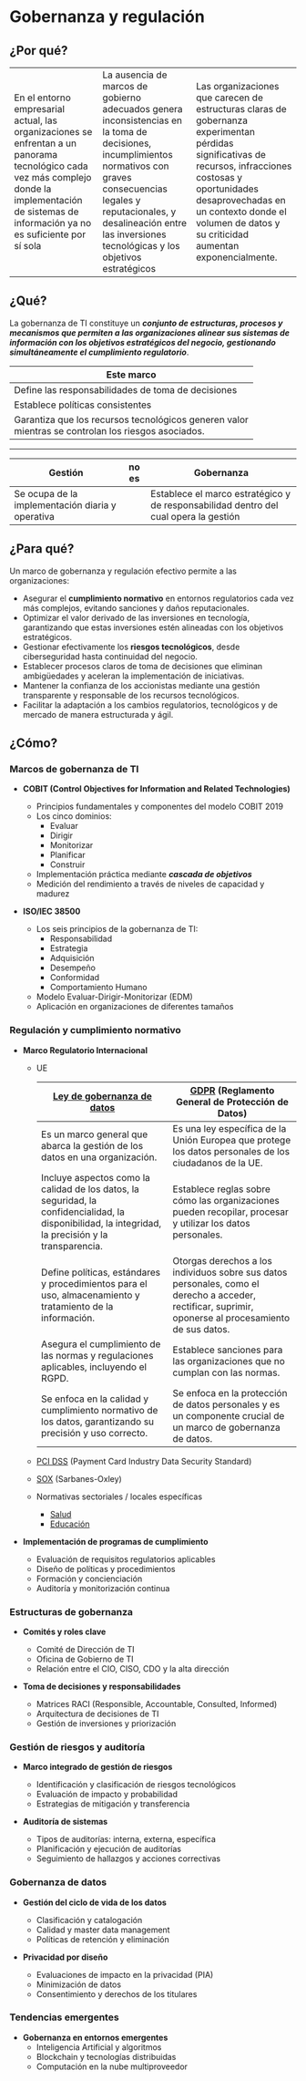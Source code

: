 # Gobernanza y regulación

## ¿Por qué?

||||
|-|-|-|
|En el entorno empresarial actual, las organizaciones se enfrentan a un panorama tecnológico cada vez más complejo donde la implementación de sistemas de información ya no es suficiente por sí sola|La ausencia de marcos de gobierno adecuados genera inconsistencias en la toma de decisiones, incumplimientos normativos con graves consecuencias legales y reputacionales, y desalineación entre las inversiones tecnológicas y los objetivos estratégicos|Las organizaciones que carecen de estructuras claras de gobernanza experimentan pérdidas significativas de recursos, infracciones costosas y oportunidades desaprovechadas en un contexto donde el volumen de datos y su criticidad aumentan exponencialmente.

## ¿Qué?

La gobernanza de TI constituye un ***conjunto de estructuras, procesos y mecanismos que permiten a las organizaciones alinear sus sistemas de información con los objetivos estratégicos del negocio, gestionando simultáneamente el cumplimiento regulatorio***. 

<div align=center>

|Este marco
|-
|Define las responsabilidades de toma de decisiones
|Establece políticas consistentes
|Garantiza que los recursos tecnológicos generen valor<br>mientras se controlan los riesgos asociados. 

---

|Gestión|no es|Gobernanza|
|-|-|-|
Se ocupa de la implementación diaria y operativa||Establece el marco estratégico y de responsabilidad dentro del cual opera la gestión

</div>

## ¿Para qué?

Un marco de gobernanza y regulación efectivo permite a las organizaciones:

- Asegurar el **cumplimiento normativo** en entornos regulatorios cada vez más complejos, evitando sanciones y daños reputacionales.
- Optimizar el valor derivado de las inversiones en tecnología, garantizando que estas inversiones estén alineadas con los objetivos estratégicos.
- Gestionar efectivamente los **riesgos tecnológicos**, desde ciberseguridad hasta continuidad del negocio.
- Establecer procesos claros de toma de decisiones que eliminan ambigüedades y aceleran la implementación de iniciativas.
- Mantener la confianza de los accionistas mediante una gestión transparente y responsable de los recursos tecnológicos.
- Facilitar la adaptación a los cambios regulatorios, tecnológicos y de mercado de manera estructurada y ágil.

## ¿Cómo?

### Marcos de gobernanza de TI

- **COBIT (Control Objectives for Information and Related Technologies)**
  - Principios fundamentales y componentes del modelo COBIT 2019
  - Los cinco dominios:
    - Evaluar
    - Dirigir
    - Monitorizar
    - Planificar
    - Construir
  - Implementación práctica mediante ***cascada de objetivos***
  - Medición del rendimiento a través de niveles de capacidad y madurez

- **ISO/IEC 38500**
  - Los seis principios de la gobernanza de TI: 
    - Responsabilidad
    - Estrategia
    - Adquisición
    - Desempeño
    - Conformidad
    - Comportamiento Humano
  - Modelo Evaluar-Dirigir-Monitorizar (EDM)
  - Aplicación en organizaciones de diferentes tamaños

### Regulación y cumplimiento normativo

- **Marco Regulatorio Internacional**

  - UE

    |[Ley de gobernanza de datos](https://eur-lex.europa.eu/legal-content/ES/TXT/HTML/?uri=CELEX:32022R0868)|[GDPR](https://eur-lex.europa.eu/legal-content/ES/TXT/?uri=celex:32016R0679) (Reglamento General de Protección de Datos)|
    |-|-|
    |Es un marco general que abarca la gestión de los datos en una organización. |Es una ley específica de la Unión Europea que protege los datos personales de los ciudadanos de la UE. 
    |Incluye aspectos como la calidad de los datos, la seguridad, la confidencialidad, la disponibilidad, la integridad, la precisión y la transparencia. |Establece reglas sobre cómo las organizaciones pueden recopilar, procesar y utilizar los datos personales. 
    |Define políticas, estándares y procedimientos para el uso, almacenamiento y tratamiento de la información. |Otorgas derechos a los individuos sobre sus datos personales, como el derecho a acceder, rectificar, suprimir, oponerse al procesamiento de sus datos. 
    |Asegura el cumplimiento de las normas y regulaciones aplicables, incluyendo el RGPD. |Establece sanciones para las organizaciones que no cumplan con las normas. 
    |Se enfoca en la calidad y cumplimiento normativo de los datos, garantizando su precisión y uso correcto. |Se enfoca en la protección de datos personales y es un componente crucial de un marco de gobernanza de datos. 

  - [PCI DSS](https://www.pcisecuritystandards.org/lang/es-es/) (Payment Card Industry Data Security Standard)
  - [SOX](https://es.wikipedia.org/wiki/Ley_Sarbanes-Oxley) (Sarbanes-Oxley)
  - Normativas sectoriales / locales específicas
    - [Salud](https://www.boe.es/buscar/act.php?id=BOE-A-2011-15623)
    - [Educación](https://educagob.educacionfpydeportes.gob.es/sistema-educativo/marco-legal.html)

- **Implementación de programas de cumplimiento**
  - Evaluación de requisitos regulatorios aplicables
  - Diseño de políticas y procedimientos
  - Formación y concienciación
  - Auditoría y monitorización continua

### Estructuras de gobernanza

- **Comités y roles clave**
  - Comité de Dirección de TI
  - Oficina de Gobierno de TI
  - Relación entre el CIO, CISO, CDO y la alta dirección

- **Toma de decisiones y responsabilidades**
  - Matrices RACI (Responsible, Accountable, Consulted, Informed)
  - Arquitectura de decisiones de TI
  - Gestión de inversiones y priorización

### Gestión de riesgos y auditoría

- **Marco integrado de gestión de riesgos**
  - Identificación y clasificación de riesgos tecnológicos
  - Evaluación de impacto y probabilidad
  - Estrategias de mitigación y transferencia

- **Auditoría de sistemas**
  - Tipos de auditorías: interna, externa, específica
  - Planificación y ejecución de auditorías
  - Seguimiento de hallazgos y acciones correctivas

### Gobernanza de datos

- **Gestión del ciclo de vida de los datos**
  - Clasificación y catalogación
  - Calidad y master data management
  - Políticas de retención y eliminación

- **Privacidad por diseño**
  - Evaluaciones de impacto en la privacidad (PIA)
  - Minimización de datos
  - Consentimiento y derechos de los titulares

### Tendencias emergentes

- **Gobernanza en entornos emergentes**
  - Inteligencia Artificial y algoritmos
  - Blockchain y tecnologías distribuidas
  - Computación en la nube multiproveedor
